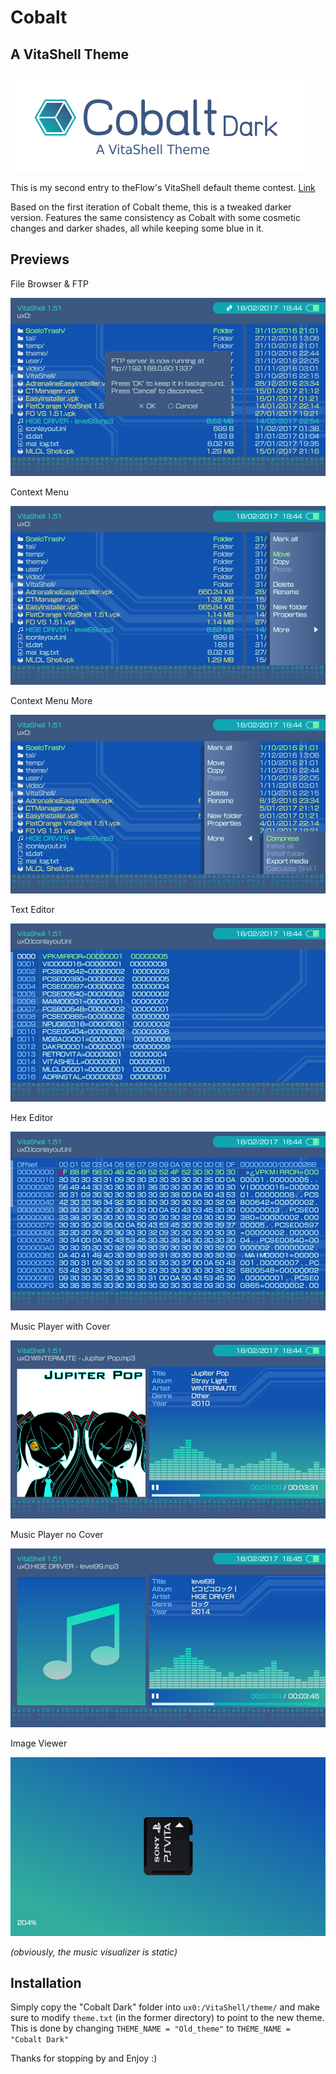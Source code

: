 # Cobalt
## A VitaShell Theme

![image](CobaltDLogoS.png)

This is my second entry to theFlow's VitaShell default theme contest. [Link](http://wololo.net/talk/viewtopic.php?f=116&t=47830&sid=8b890dbb3668cc097cb76f8f8ed849c8)

Based on the first iteration of Cobalt theme, this is a tweaked darker version. Features the same consistency as Cobalt with some cosmetic changes and darker shades, all while keeping some blue in it. 

## Previews

File Browser & FTP

![image](Previews/PreviewGeneral.jpg)

Context Menu

![image](Previews/PreviewContext.jpg)

Context Menu More

![image](Previews/PreviewContextMore.jpg)

Text Editor

![image](Previews/PreviewTextEditor.jpg)

Hex Editor

![image](Previews/PreviewHexEditor.jpg)

Music Player with Cover

![image](Previews/PreviewMusicPlayer.jpg)

Music Player no Cover

![image](Previews/PreviewMusicPlayerNoCover.jpg)

Image Viewer

![image](Previews/PreviewImageViewer.jpg)

*(obviously, the music visualizer is static)*

## Installation

Simply copy the "Cobalt Dark" folder into `ux0:/VitaShell/theme/` and make sure to modify `theme.txt` (in the former directory) to point to the new theme. This is done by changing `THEME_NAME = "Old_theme"` to `THEME_NAME = "Cobalt Dark"`

Thanks for stopping by and Enjoy :)


